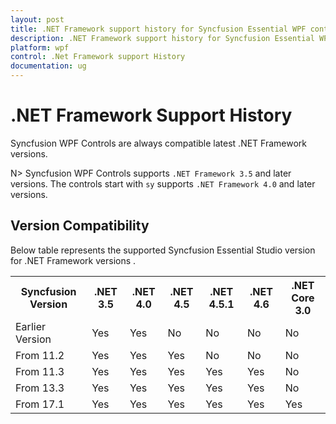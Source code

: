 ```yaml
---
layout: post
title: .NET Framework support history for Syncfusion Essential WPF controls
description: .NET Framework support history for Syncfusion Essential WPF controls
platform: wpf
control: .Net Framework support History
documentation: ug
---
```

# .NET Framework Support History

Syncfusion WPF Controls are always compatible latest .NET Framework versions. 

N> Syncfusion WPF Controls supports `.NET Framework 3.5` and later versions. The controls start with `sy` supports `.NET Framework 4.0` and later versions.

## Version Compatibility

Below table represents the supported Syncfusion Essential Studio version for .NET Framework versions .

<table>
<tr>
<th>
Syncfusion Version<br/></th><th>
.NET 3.5<br/></th><th>
.NET 4.0<br/></th><th>
.NET 4.5<br/></th><th>
.NET 4.5.1<br/></th><th>
.NET 4.6<br/></th><th>
.NET Core 3.0<br/></th></tr>
<tr>
<td>
Earlier Version<br/></td><td>
Yes<br/></td><td>
Yes<br/></td><td>
No<br/></td><td>
No<br/></td><td>
No<br/></td><td>
No<br/></td></tr>
<tr>
<td>
From 11.2<br/></td><td>
Yes<br/></td><td>
Yes<br/></td><td>
Yes<br/></td><td>
No<br/></td><td>
No<br/></td><td>
No<br/></td></tr>
<tr>
<td>
From 11.3<br/></td><td>
Yes<br/></td><td>
Yes<br/></td><td>
Yes<br/></td><td>
Yes<br/></td><td>
Yes<br/></td><td>
No<br/></td></tr>
<tr>
<td>
From 13.3<br/></td><td>
Yes<br/></td><td>
Yes<br/></td><td>
Yes<br/></td><td>
Yes<br/></td><td>
Yes<br/></td><td>
No<br/></td></tr>
<tr>
<td>
From 17.1<br/></td><td>
Yes<br/></td><td>
Yes<br/></td><td>
Yes<br/></td><td>
Yes<br/></td><td>
Yes<br/></td><td>
Yes<br/></td></tr>
</table>